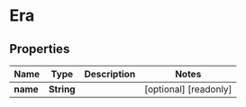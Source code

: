

# Era


## Properties

Name | Type | Description | Notes
------------ | ------------- | ------------- | -------------
**name** | **String** |  |  [optional] [readonly]



